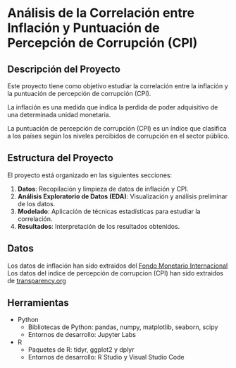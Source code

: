 # Análisis de la Correlación entre Inflación y Puntuación de Percepción de Corrupción (CPI)

## Descripción del Proyecto

Este proyecto tiene como objetivo estudiar la correlación entre la inflación y la puntuación de percepción de corrupción (CPI).

La inflación es una medida que indica la perdida de poder adquisitivo de una determinada unidad monetaria. 

La puntuación de percepción de corrupción (CPI) es un índice que clasifica a los países según los niveles percibidos de corrupción en el sector público.

## Estructura del Proyecto

El proyecto está organizado en las siguientes secciones:

1. **Datos**: Recopilación y limpieza de datos de inflación y CPI.
2. **Análisis Exploratorio de Datos (EDA)**: Visualización y análisis preliminar de los datos.
3. **Modelado**: Aplicación de técnicas estadísticas para estudiar la correlación.
4. **Resultados**: Interpretación de los resultados obtenidos.

## Datos
Los datos de inflación han sido extraidos del [Fondo Monetario Internacional](https://www.imf.org/external/datamapper/NGDP_RPCH@WEO/OEMDC/ADVEC/WEOWORLD "Fondo Monetario Internacional")   
Los datos del indice de percepción de corrupcion (CPI) han sido extraidos de [transparency.org](https://www.transparency.org/en/ "transparency.org")   

## Herramientas
- Python
  - Bibliotecas de Python: pandas, numpy, matplotlib, seaborn, scipy
  - Entornos de desarrollo: Jupyter Labs
- R
  - Paquetes de R: tidyr, ggplot2 y dplyr
  - Entornos de desarrollo: R Studio y Visual Studio Code
